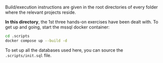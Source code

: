 Build/execution instructions are given in the root directories of every folder where the relevant projects reside.

**In this directory**, the 1st three hands-on exercises have been dealt with. To get up and going, start the mssql docker container:
```sh
cd .scripts
docker compose up --build -d
```

To set up all the databases used here, you can source the `.scripts/init.sql` file.
